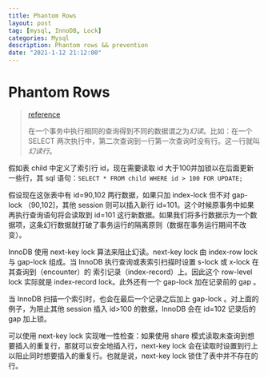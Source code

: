 ```yaml
---
title: Phantom Rows
layout: post
tag: [mysql, InnoDB, Lock]
categories: Mysql
description: Phantom rows && prevention
date: "2021-1-12 21:12:00"
---
```


# Phantom Rows

> [reference](https://dev.mysql.com/doc/refman/5.7/en/innodb-next-key-locking.html)
>
> 在一个事务中执行相同的查询得到不同的数据谓之为*幻读*。比如：在一个 SELECT 两次执行中，第二次查询到一行第一次查询时没有行。这一行就叫*幻读行*。<!--more-->

假如表 child 中定义了索引行 id，现在需要读取 id 大于100并加锁以在后面更新一些行，其 sql 语句：`SELECT * FROM child WHERE id > 100 FOR UPDATE;`

假设现在这张表中有 id=90,102 两行数据，如果只加 index-lock 但不对 gap-lock （90,102]，其他 session 则可以插入新行 id=101。这个时候原事务中如果再执行查询语句将会读取到 id=101 这行新数据。如果我们将多行数据示为一个数据项，这条幻行数据就打破了事务运行的隔离原则（数据在事务运行期间不改变）。

InnoDB 使用 next-key lock 算法来阻止幻读。next-key lock 由 index-row lock 与 gap-lock 组成。当 InnoDB 执行查询或表索引扫描时设置 s-lock 或 x-lock 在其查询到（encounter）的 索引记录（index-record）上。因此这个 row-level lock 实际就是 index-record lock。此外还有一个 gap-lock 加在记录前的 gap 。

当 InnoDB 扫描一个索引时，也会在最后一个记录之后加上 gap-lock 。对上面的例子，为阻止其他 session 插入 id>100 的数据，InnoDB 会在 id=102 记录后的 gap 加上锁。

可以使用 next-key lock 实现唯一性检查：如果使用 share 模式读取未查询到想要插入的重复行，那就可以安全地插入行，next-key lock 会在读取时设置到行上以阻止同时想要插入的重复行。也就是说，next-key lock 锁住了表中并不存在的行。